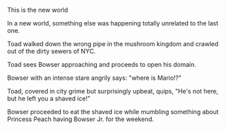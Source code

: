 
This is the new world

In a new world, something else was happening totally unrelated to the last one.

Toad walked down the wrong pipe in the mushroom kingdom and crawled out of the dirty sewers of NYC.

Toad sees Bowser approaching and proceeds to open his domain.

Bowser with an intense stare angrily says: "where is Mario!?"

Toad, covered in city grime but surprisingly upbeat, quips, "He's not here, but he left you a shaved ice!"

Bowser proceeded to eat the shaved ice while mumbling something about Princess Peach having Bowser Jr. for the weekend.